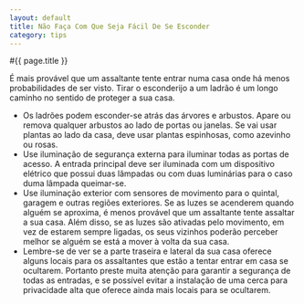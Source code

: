 ```yaml
---
layout: default
title: Não Faça Com Que Seja Fácil De Se Esconder
category: tips
---
```


#{{ page.title }}

É mais provável que um assaltante tente entrar numa casa onde há menos probabilidades de ser visto. Tirar o esconderijo a um ladrão é um longo caminho no sentido de proteger a sua casa.

* Os ladrões podem esconder-se atrás das árvores e arbustos. Apare ou remova qualquer arbustos ao lado de portas ou janelas. Se vai usar plantas ao lado da casa, deve usar plantas espinhosas, como azevinho ou rosas.
* Use iluminação de segurança externa para iluminar todas as portas de acesso. A entrada principal deve ser iluminada com um dispositivo elétrico que possui duas lâmpadas ou com duas luminárias para o caso duma lâmpada queimar-se.
* Use iluminação exterior com sensores de movimento para o quintal, garagem e outras regiões exteriores. Se as luzes se acenderem quando alguém se aproxima, é menos provável que um assaltante tente assaltar a sua casa. Além disso, se as luzes são ativadas pelo movimento, em vez de estarem sempre ligadas, os seus vizinhos poderão perceber melhor se alguém se está a mover à volta da sua casa.
* Lembre-se de ver se a parte traseira e lateral da sua casa oferece alguns locais para os assaltantes que estão a tentar entrar em casa se ocultarem. Portanto preste muita atenção para garantir a segurança de todas as entradas, e se possível evitar a instalação de uma cerca para privacidade alta que oferece ainda mais locais para se ocultarem.
